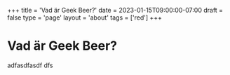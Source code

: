 +++
title = 'Vad är Geek Beer?'
date = 2023-01-15T09:00:00-07:00
draft = false
type = 'page'
layout = 'about'
tags = ['red']
+++

Vad är Geek Beer?
===

adfasdfasdf dfs 